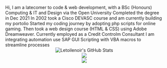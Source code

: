 <div align="center>### "I could fall asleep at night as a rock and roll star" </div>

<!--
**Letoilenoir/Letoilenoir** is a ✨ _special_ ✨ repository because its `README.md` (this file) appears on your GitHub profile.

Here are some ideas to get you started:

- 🔭 I’m currently working on ...
- 🌱 I’m currently learning ...
- 👯 I’m looking to collaborate on ...
- 🤔 I’m looking for help with ...
- 💬 Ask me about ...
- 📫 How to reach me: ...
- 😄 Pronouns: ...
- ⚡ Fun fact: ...
-->
<div>Hi, I am a latecomer to code & web development, with a BSc (Honours) Computing & IT and Design via the Open University 
Completed the degree in Dec 2021
In 2002 took a Cisco DEVASC course and am currently building my portolio
Started my coding journey by adopting php scripts for online gaming. Then took a web design course (HTML & CSS) using Adobe Dreamweaver.
Currently employed as a Credit Controlm Consultant I am integrating automation use SAP GUI Scripting with VBA macros to streamline processes</div>
 
<div align="center">
    <img src="https://github-profile-summary-cards.vercel.app/api/cards/profile-details?username=Letoilenoir&theme=github_dark" alt="Letoilenoir's GitHub Stats"/>
</div>
<div align="center"><img src="https://github-profile-summary-cards.vercel.app/api/cards/most-commit-language?username=Letoilenoir&theme=github_dark"</div>
<div align="center"><img src="https://github-profile-summary-cards.vercel.app/api/cards/stats?username=Letoilenoir&theme=github_dark"</div>

